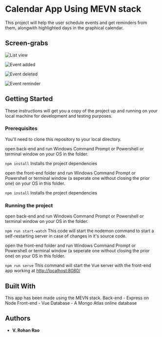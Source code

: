 # Calendar App Using MEVN stack

This project will help the user schedule events and get reminders from them, alongwith highlighted days in the graphical calendar.


## Screen-grabs
![List view](https://raw.githubusercontent.com/v-rohan/calendar-app/master/img/list.png)

![Event added](https://raw.githubusercontent.com/v-rohan/calendar-app/master/img/added.png)

![Event deleted](https://raw.githubusercontent.com/v-rohan/calendar-app/master/img/delete.png)

![Event reminder](https://raw.githubusercontent.com/v-rohan/calendar-app/master/img/reminder.png)



## Getting Started

These instructions will get you a copy of the project up and running on your local machine for development and testing purposes.

### Prerequisites
You'll need to clone this repository to your local directory.

open back-end and run Windows Command Prompt or Powershell or terminal window on your OS in the folder.

`npm install` Installs the project dependencies


open the front-end folder and run Windows Command Prompt or Powershell or terminal window (a seperate one without closing the prior one) on your OS in this folder.

`npm install` 
Installs the project dependencies




### Running the project

open back-end and run Windows Command Prompt or Powershell or terminal window on your OS in the folder.

`npm run start-watch`
This code will start the nodemon command to start a self-restarting server in case of changes in it's source code.

open the front-end folder and run Windows Command Prompt or Powershell or terminal window (a seperate one without closing the prior one) on your OS in this folder.


`npm run serve` 
This command will start the Vue server with the front-end app working at 
[http://localhost:8080/](http://localhost:8080/ "Your MEVN calendar app")

## Built With

This app has been made using the MEVN stack.
Back-end - Express on Node
Front-end - Vue
Database - A Mongo Atlas online database


## Authors

* **V. Rohan Rao**




